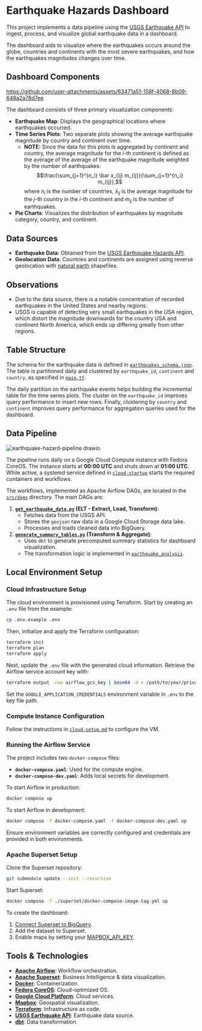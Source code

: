 # Earthquake Hazards Dashboard

This project implements a data pipeline using the [USGS Earthquake API](https://www.usgs.gov/programs/earthquake-hazards) to
ingest, process, and visualize global earthquake data in a dashboard.

The dashboard aids to visualize where the earthquakes occurs around the globe,
countries and continents with the most severe earthquakes,
and how the earthquakes magnitudes changes over time.

## Dashboard Components

<https://github.com/user-attachments/assets/63471a51-158f-4068-8b09-648a2a78d7ee>

The dashboard consists of three primary visualization components:

- **Earthquake Map**: Displays the geographical locations where earthquakes occurred.
- **Time Series Plots**: Two separate plots showing the average earthquake magnitude by country and continent over time.
    - **NOTE:** Since the data for this plots is aggregated by continent and country,
      the average magnitude for the $i$-th continent is defined as the average of the average of the earthquake magnitude weighted by the number of earthquakes:
      $$\frac{\sum_{j=1}^{n_i} \bar x_{ij} m_{ij}}{\sum_{j=1}^{n_i} m_{ij}},$$
      where $n_{i}$ is the number of countries,
      $\bar x_{ij}$ is the average magnitude for the $j$-th country in the $i$-th continent
      and $m_{ij}$ is the number of earthquakes.
- **Pie Charts**: Visualizes the distribution of earthquakes by magnitude category, country, and continent.

## Data Sources

- **Earthquake Data**: Obtained from the [USGS Earthquake Hazards API](https://www.usgs.gov/programs/earthquake-hazards).
- **Geolocation Data**: Countries and continents are assigned using reverse geolocation with [natural earth](https://www.naturalearthdata.com/) shapefiles.

## Observations

- Due to the data source, there is a notable concentration of recorded earthquakes in the United States and nearby regions.
- USGS is capable of detecting very small earthquakes in the USA region, which distort the magnitude downwards for the country USA and continent North America,
  which ends up differing greatly from other regions.

## Table Structure

The schema for the earthquake data is defined in [`earthquakes_schema.json`](/bigquery/earthquakes_schema.json).
The table is partitioned daily and clustered by `earthquake_id`, `continent` and `country`, as specified in [`main.tf`](/main.tf).

The daily partition on the earthquake events helps building the incremental table for the time series plots.
The cluster on the `earthquake_id` improves query performance to insert new rows.
Finally, clustering by `country` and `continent` improves query performance for aggregation queries used for the dashboard.

## Data Pipeline

![earthquake-hazard-pipeline drawio](https://github.com/user-attachments/assets/9cdf7ad1-7c30-4b73-85b3-f70c74642670)

The pipeline runs daily on a Google Cloud Compute instance with Fedora CoreOS.
The instance starts at **00:00 UTC** and shuts down at **01:00 UTC**.
While active, a systemd service defined in [`cloud-startup`](/cloud-startup/docker-compose.bu) starts the required containers and workflows.

The workflows, implemented as Apache Airflow DAGs, are located in the [`src/dags`](/src/dags) directory. The main DAGs are:

1. **[`get_earthquake_data.py`](/src/dags/get_earthquake_data.py) (ELT - Extract, Load, Transform)**:
    - Fetches data from the USGS API.
    - Stores the `geojson` raw data in a Google Cloud Storage data lake.
    - Processes and loads cleaned data into BigQuery.
2. **[`generate_summary_tables.py`](/src/dags/generate_summary_tables.py) (Transform & Aggregate)**:
    - Uses `dbt` to generate precomputed summary statistics for dashboard visualization.
    - The transformation logic is implemented in [`earthquake_analysis`](/src/dags/dbt/earthquake_analysis).

## Local Environment Setup

### Cloud Infrastructure Setup

The cloud environment is provisioned using Terraform.
Start by creating an `.env` file from the example:

```sh
cp .env.example .env
```

Then, initialize and apply the Terraform configuration:

```sh
terraform init
terraform plan
terraform apply
```

Next, update the `.env` file with the generated cloud information.
Retrieve the Airflow service account key with:

```sh
terraform output -raw airflow_gcs_key | base64 -d > /path/to/your/private/key.json
```

Set the `GOOGLE_APPLICATION_CREDENTIALS` environment variable in `.env` to the key file path.

### Compute Instance Configuration

Follow the instructions in [`cloud-setup.md`](/docs/cloud-setup.md) to configure the VM.

### Running the Airflow Service

The project includes two `docker-compose` files:

- **`docker-compose.yaml`**: Used for the compute engine.
- **`docker-compose-dev.yaml`**: Adds local secrets for development.

To start Airflow in production:

```sh
docker compose up
```

To start Airflow in development:

```sh
docker compose -f docker-compose.yaml -f docker-compose-dev.yaml up
```

Ensure environment variables are correctly configured and credentials are provided in both environments.

### Apache Superset Setup

Clone the Superset repository:

```sh
git submodule update --init --recursive
```

Start Superset:

```sh
docker compose -f ./superset/docker-compose-image-tag.yml up
```

To create the dashboard:

1. [Connect Superset to BigQuery](https://superset.apache.org/docs/configuration/databases/#google-bigquery).
2. Add the dataset to Superset.
3. Enable maps by setting your [MAPBOX_API_KEY](https://superset.apache.org/docs/faq/#why-is-the-map-not-visible-in-the-geospatial-visualization).

## Tools & Technologies

- **[Apache Airflow](https://airflow.apache.org/)**: Workflow orchestration.
- **[Apache Superset](https://superset.apache.org/)**: Business Intelligence & data visualization.
- **[Docker](https://www.docker.com/)**: Containerization.
- **[Fedora CoreOS](https://fedoraproject.org/coreos/)**: Cloud-optimized OS.
- **[Google Cloud Platform](https://cloud.google.com/)**: Cloud services.
- **[Mapbox](https://www.mapbox.com/)**: Geospatial visualization.
- **[Terraform](https://www.terraform.io/)**: Infrastructure as code.
- **[USGS Earthquake API](https://earthquake.usgs.gov)**: Earthquake data source.
- **[dbt](https://docs.getdbt.com/)**: Data transformation.
